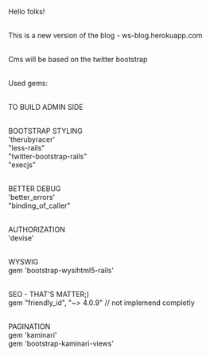Hello folks!<br><br>

This is a new version of the blog - ws-blog.herokuapp.com<br><br>

Cms will be based on the twitter bootstrap<br><br>

Used gems: <br><br>

TO BUILD ADMIN SIDE <br><br>

BOOTSTRAP STYLING <br>
'therubyracer' <br>
"less-rails"<br>
"twitter-bootstrap-rails"<br>
"execjs"<br><br>

BETTER DEBUG <br>
'better_errors'<br>
"binding_of_caller"<br><br>

AUTHORIZATION<br>
'devise'<br><br>

WYSWIG  <br>
gem 'bootstrap-wysihtml5-rails'<br><br>

SEO - THAT'S MATTER;) <br>
gem "friendly_id", "~> 4.0.9" // not implemend completly<br><br>

PAGINATION <br>
gem 'kaminari'<br>
gem 'bootstrap-kaminari-views'<br><br>
